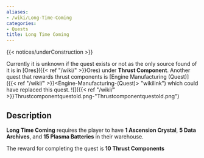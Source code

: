 ```yaml
---
aliases:
- /wiki/Long-Time-Coming
categories:
- Quests
title: Long Time Coming
---  
```


{{< notices/underConstruction >}} 

Currently it is unknown if the quest exists or not as the only source found of it is in [Ores]({{< ref "/wiki/" >}}Ores) under **Thrust Component**. Another quest that rewards thrust components is [Engine Manufacturing (Quest)]({{< ref "/wiki/" >}}<Engine-Manufacturing-(Quest)> "wikilink") which could have replaced this quest. ![]({{< ref "/wiki/" >}}Thrustcomponentquestold.png-"Thrustcomponentquestold.png")

## Description

**Long Time Coming** requires the player to have **1 Ascension Crystal**, **5 Data Archives**, and **15 Plasma Batteries** in their warehouse.

The reward for completing the quest is **10 Thrust Components**